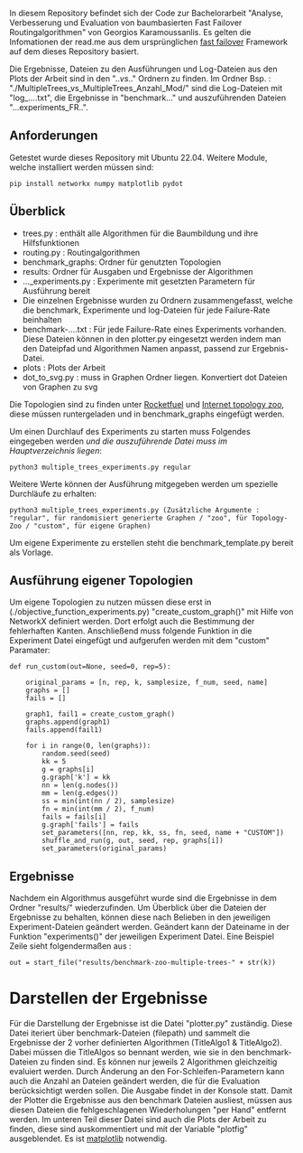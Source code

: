 In diesem Repository befindet sich der Code zur Bachelorarbeit "Analyse, Verbesserung und Evaluation von baumbasierten Fast Failover Routingalgorithmen" von Georgios Karamoussanlis.
Es gelten die Infomationen der read.me aus dem ursprünglichen [fast failover](https://gitlab.cs.univie.ac.at/ct-papers/fast-failover) Framework auf dem dieses Repository basiert.

Die Ergebnisse, Dateien zu den Ausführungen und Log-Dateien aus den Plots der Arbeit sind in den ".._vs_.." Ordnern zu finden. 
Im Ordner Bsp. : "./MultipleTrees_vs_MultipleTrees_Anzahl_Mod/" sind die Log-Dateien mit "log_....txt", die Ergebnisse in "benchmark..."
und auszuführenden Dateien "...experiments_FR..".

## Anforderungen
Getestet wurde dieses Repository mit Ubuntu 22.04.
Weitere Module, welche installiert werden müssen sind:

```
pip install networkx numpy matplotlib pydot
```

## Überblick

* trees.py : enthält alle Algorithmen für die Baumbildung und ihre Hilfsfunktionen
* routing.py : Routingalgorithmen
* benchmark_graphs: Ordner für genutzten Topologien
* results: Ordner für Ausgaben und Ergebnisse der Algorithmen
* ..._experiments.py : Experimente mit gesetzten Parametern für Ausführung bereit
* Die einzelnen Ergebnisse wurden zu Ordnern zusammengefasst, welche die benchmark, Experimente und log-Dateien für jede Failure-Rate beinhalten
* benchmark-....txt : Für jede Failure-Rate eines Experiments vorhanden. Diese Dateien können in den plotter.py eingesetzt werden indem man den Dateipfad  und Algorithmen Namen anpasst, passend zur Ergebnis-Datei.
* plots : Plots der Arbeit
* dot_to_svg.py : muss in Graphen Ordner liegen. Konvertiert dot Dateien von Graphen zu svg

Die Topologien sind zu finden unter [Rocketfuel](https://research.cs.washington.edu/networking/rocketfuel/) und [Internet topology zoo](http://www.topology-zoo.org/), diese müssen runtergeladen und in benchmark_graphs eingefügt werden.


Um einen Durchlauf des Experiments zu starten muss Folgendes eingegeben werden *und die auszuführende Datei muss im Hauptverzeichnis liegen*: 
```
python3 multiple_trees_experiments.py regular
```
Weitere Werte können der Ausführung mitgegeben werden um spezielle Durchläufe zu erhalten:
```
python3 multiple_trees_experiments.py (Zusätzliche Argumente : "regular", für randomisiert generierte Graphen / "zoo", für Topology-Zoo / "custom", für eigene Graphen)
```

Um eigene Experimente zu erstellen steht die benchmark_template.py bereit als Vorlage.

## Ausführung eigener Topologien
Um eigene Topologien zu nutzen müssen diese erst in (./objective_function_experiments.py) "create_custom_graph()" mit Hilfe von NetworkX definiert werden.
Dort erfolgt auch die Bestimmung der fehlerhaften Kanten.
Anschließend muss folgende Funktion in die Experiment Datei eingefügt und aufgerufen werden mit dem "custom" Paramater: 

```
def run_custom(out=None, seed=0, rep=5):

    original_params = [n, rep, k, samplesize, f_num, seed, name]
    graphs = []
    fails = []

    graph1, fail1 = create_custom_graph()
    graphs.append(graph1)
    fails.append(fail1) 

    for i in range(0, len(graphs)):
        random.seed(seed)
        kk = 5
        g = graphs[i]
        g.graph['k'] = kk
        nn = len(g.nodes())
        mm = len(g.edges())
        ss = min(int(nn / 2), samplesize)
        fn = min(int(mm / 2), f_num)
        fails = fails[i]
        g.graph['fails'] = fails
        set_parameters([nn, rep, kk, ss, fn, seed, name + "CUSTOM"])
        shuffle_and_run(g, out, seed, rep, graphs[i])
        set_parameters(original_params)
```


## Ergebnisse

Nachdem ein Algorithmus ausgeführt wurde sind die Ergebnisse in dem Ordner "results/" wiederzufinden. 
Um Überblick über die Dateien der Ergebnisse zu behalten, können diese nach Belieben in den jeweiligen Experiment-Dateien geändert werden. Geändert kann der Dateiname in der Funktion "experiments()" der jeweiligen Experiment Datei. Eine Beispiel Zeile sieht folgendermaßen aus : 
```
out = start_file("results/benchmark-zoo-multiple-trees-" + str(k))
```

# Darstellen der Ergebnisse

Für die Darstellung der Ergebnisse ist die Datei "plotter.py" zuständig. Diese Datei iteriert über benchmark-Dateien (filepath) und sammelt die Ergebnisse der 2 vorher definierten Algorithmen (TitleAlgo1 & TitleAlgo2). Dabei müssen die TitleAlgos so bennant werden, wie sie in den benchmark-Dateien zu finden sind. Es können nur jeweils 2 Algorithmen gleichzeitig evaluiert werden. Durch Änderung an den For-Schleifen-Parametern kann auch die Anzahl an Dateien geändert werden, die für die Evaluation berücksichtigt werden sollen. Die Ausgabe findet in der Konsole statt. Damit der Plotter die Ergebnisse aus den benchmark Dateien ausliest, müssen aus diesen Dateien die fehlgeschlagenen Wiederholungen "per Hand" entfernt werden.
Im unteren Teil dieser Datei sind auch die Plots der Arbeit zu finden, diese sind auskommentiert und mit der Variable "plotfig" ausgeblendet. Es ist [matplotlib](https://matplotlib.org/stable/users/installing/index.html#installing-an-official-release) notwendig.
